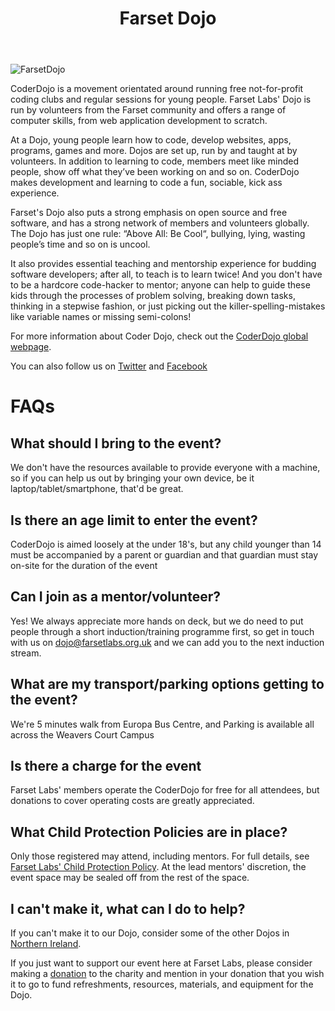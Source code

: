 ﻿---
title: Farset Dojo
parent: "Events & Classes"
image: /events/coderdojo_800.jpg
layout: default
---

![FarsetDojo](/events/coderdojo_800.jpg)

CoderDojo is a movement orientated around running free not-for-profit coding clubs and regular sessions for young people. Farset Labs' Dojo is run by volunteers from the Farset community and offers a range of computer skills, from web application development to scratch.

At a Dojo, young people learn how to code, develop websites, apps, programs, games and more. Dojos are set up, run by and taught at by volunteers. In addition to learning to code, members meet like minded people, show off what they’ve been working on and so on. CoderDojo makes development and learning to code a fun, sociable, kick ass experience.

Farset's Dojo also puts a strong emphasis on open source and free software, and has a strong network of members and volunteers globally. The Dojo has just one rule: “Above All: Be Cool“, bullying, lying, wasting people’s time and so on is uncool.

It also provides essential teaching and mentorship experience for budding software developers; after all, to teach is to learn twice! And you don't have to be a hardcore code-hacker to mentor; anyone can help to guide these kids through the processes of problem solving, breaking down tasks, thinking in a stepwise fashion, or just picking out the killer-spelling-mistakes like variable names or missing semi-colons!

For more information about Coder Dojo, check out the [CoderDojo global webpage](https://zen.coderdojo.com/dojos/gb/belfast/farset-dojo).

You can also follow us on [Twitter](http://twitter.com/farsetdojo) and [Facebook](http://facebook.com/farsetdojo)

# FAQs

## What should I bring to the event?

We don't have the resources available to provide everyone with a machine, so if you can help us out by bringing your own device, be it laptop/tablet/smartphone, that'd be great.

## Is there an age limit to enter the event?

CoderDojo is aimed loosely at the under 18's, but any child younger than 14 must be accompanied by a parent or guardian and that guardian must stay on-site for the duration of the event

## Can I join as a mentor/volunteer?

Yes! We always appreciate more hands on deck, but we do need to put people through a short induction/training programme first, so get in touch with us on [dojo@farsetlabs.org.uk](mailto:dojo@farsetlabs.org.uk) and we can add you to the next induction stream.

## What are my transport/parking options getting to the event?

We're 5 minutes walk from Europa Bus Centre, and Parking is available all across the Weavers Court Campus

## Is there a charge for the event

Farset Labs' members operate the CoderDojo for free for all attendees, but donations to cover operating costs are greatly appreciated.

## What Child Protection Policies are in place?

Only those registered may attend, including mentors. For full details, see [Farset Labs' Child Protection Policy](/about/child_protection.html). At the lead mentors' discretion, the event space may be sealed off from the rest of the space.

## I can't make it, what can I do to help?

If you can't make it to our Dojo, consider some of the other Dojos in [Northern Ireland](https://zen.coderdojo.com/find?q=Northern%20Ireland&p=1).

If you just want to support our event here at Farset Labs, please consider making a [donation](/about/donations.html) to the charity and mention in your donation that you wish it to go to fund refreshments, resources, materials, and equipment for the Dojo.

